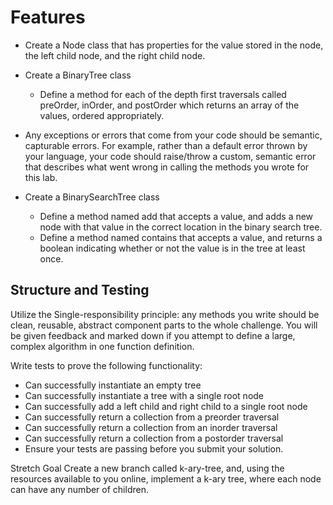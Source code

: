 # Features
+ Create a Node class that has properties for the value stored in the node, the left child node, and the right child node.
+ Create a BinaryTree class
  + Define a method for each of the depth first traversals called preOrder, inOrder, and postOrder which returns an array of the values, ordered appropriately.
+ Any exceptions or errors that come from your code should be semantic, capturable errors. For example, rather than a default error thrown by your language, your code should raise/throw a custom, semantic error that describes what went wrong in calling the methods you wrote for this lab.

+ Create a BinarySearchTree class
  + Define a method named add that accepts a value, and adds a new node with that value in the correct location in the binary search tree.
  + Define a method named contains that accepts a value, and returns a boolean indicating whether or not the value is in the tree at least once.
## Structure and Testing
Utilize the Single-responsibility principle: any methods you write should be clean, reusable, abstract component parts to the whole challenge. You will be given feedback and marked down if you attempt to define a large, complex algorithm in one function definition.

Write tests to prove the following functionality:

+ Can successfully instantiate an empty tree
+ Can successfully instantiate a tree with a single root node
+ Can successfully add a left child and right child to a single root node
+ Can successfully return a collection from a preorder traversal
+ Can successfully return a collection from an inorder traversal
+ Can successfully return a collection from a postorder traversal
+ Ensure your tests are passing before you submit your solution.

Stretch Goal
Create a new branch called k-ary-tree, and, using the resources available to you online, implement a k-ary tree, where each node can have any number of children.